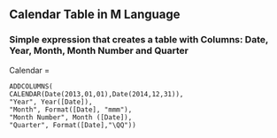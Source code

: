 ## Calendar Table in M Language
### Simple expression that creates a table with Columns: Date, Year, Month, Month Number and Quarter
Calendar = 
 
	ADDCOLUMNS(
    CALENDAR(Date(2013,01,01),Date(2014,12,31)), 
    "Year", Year([Date]), 
    "Month", Format([Date], "mmm"), 
    "Month Number", Month ([Date]), 
    "Quarter", Format([Date],"\QQ"))
